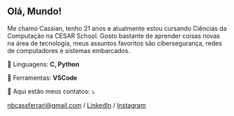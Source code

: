 ## Olá, Mundo!
Me chamo Cassian, tenho 21 anos e atualmente estou cursando Ciências da Computação na CESAR School.
Gosto bastante de aprender coisas novas na área de tecnologia, meus assuntos favoritos são cibersegurança, redes de computadores e sistemas embarcados. 

🦄 Linguagens: **C, Python**

💼 Ferramentas: **VSCode**

💌 Aqui estão meus contatos: ⤵️

 nbcassferrari@gmail.com / [LinkedIn](https://www.linkedin.com/in/cassian-vasconcelos-ferrari/) / [Instagram](https://www.instagram.com/cassianvasc/)
